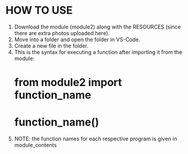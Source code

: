 # HOW TO USE
1. Download the module (module2) along with the RESOURCES (since there are extra photos uploaded here).
2. Move into a folder and open the folder in VS-Code.
3. Create a new file in the folder.
4. This is the syntax for executing a function after importing it from the module:
   # from module2 import function_name
   # function_name()
5. NOTE: the function names for each respective program is given in module_contents
